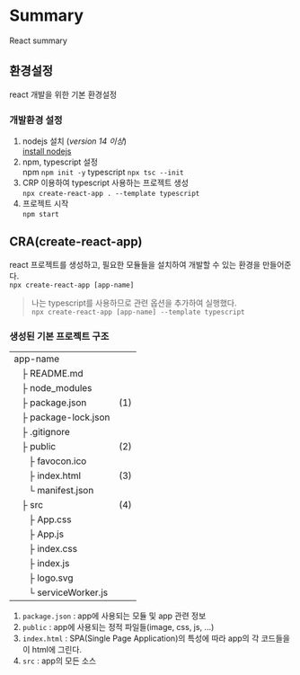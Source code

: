 # Summary
React summary

## 환경설정
react 개발을 위한 기본 환경설정

### 개발환경 설정
1. nodejs 설치 (*version 14 이상*)   
    [install nodejs](http://nodejs.org/ko/download/releases/)
2. npm, typescript 설정   
    npm `npm init -y`
    typescript `npx tsc --init`
3. CRP 이용하여 typescript 사용하는 프로젝트 생성   
    `npx create-react-app . --template typescript`
4. 프로젝트 시작   
    `npm start`

## CRA(create-react-app)
react 프로젝트를 생성하고, 필요한 모듈들을 설치하여 개발할 수 있는 환경을 만들어준다.   
`npx create-react-app [app-name]`
> 나는 typescript를 사용하므로 관련 옵션을 추가하여 실행했다.   
> `npx create-react-app [app-name] --template typescript`

### 생성된 기본 프로젝트 구조
|   |   |
|---|:---:|
|app-name|  |
|&nbsp;&nbsp;&nbsp;├ README.md| |
|&nbsp;&nbsp;&nbsp;├ node_modules|  |
|&nbsp;&nbsp;&nbsp;├ package.json|(1)|
|&nbsp;&nbsp;&nbsp;├ package-lock.json| |
|&nbsp;&nbsp;&nbsp;├ .gitignore|    |
|&nbsp;&nbsp;&nbsp;├ public|(2)|
|&nbsp;&nbsp;&nbsp;&nbsp;&nbsp;&nbsp;├ favocon.ico| |
|&nbsp;&nbsp;&nbsp;&nbsp;&nbsp;&nbsp;├ index.html|(3)|
|&nbsp;&nbsp;&nbsp;&nbsp;&nbsp;&nbsp;└ manifest.json|   |
|&nbsp;&nbsp;&nbsp;├ src|(4)|
|&nbsp;&nbsp;&nbsp;&nbsp;&nbsp;&nbsp;├ App.css
|&nbsp;&nbsp;&nbsp;&nbsp;&nbsp;&nbsp;├ App.js
|&nbsp;&nbsp;&nbsp;&nbsp;&nbsp;&nbsp;├ index.css
|&nbsp;&nbsp;&nbsp;&nbsp;&nbsp;&nbsp;├ index.js
|&nbsp;&nbsp;&nbsp;&nbsp;&nbsp;&nbsp;├ logo.svg
|&nbsp;&nbsp;&nbsp;&nbsp;&nbsp;&nbsp;└ serviceWorker.js

1. `package.json` : app에 사용되는 모듈 및 app 관련 정보
2. `public` : app에 사용되는 정적 파일들(image, css, js, ...)
3. `index.html` : SPA(Single Page Application)의 특성에 따라 app의 각 코드들을 이 html에 그린다.
4. `src` : app의 모든 소스   